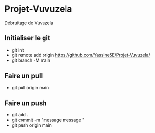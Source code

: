 # Projet-Vuvuzela
Débruitage de Vuvuzela

## Initialiser le git
* git init
* git remote add origin https://github.com/YassineSE/Projet-Vuvuzela/
* git branch -M main

## Faire un pull
* git pull origin main

## Faire un push
* git add .
* git commit -m "message message "
* git push origin main
